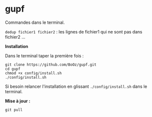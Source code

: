 # gupf
Commandes dans le terminal.

`dedup fichier1 fichier2` : les lignes de fichier1 qui ne sont pas dans fichier2
...


**Installation**

Dans le terminal taper la première fois :
```
git clone https://github.com/BoOz/gupf.git
cd gupf
chmod +x config/install.sh
./config/install.sh
```

Si besoin relancer l'installation en glissant `./config/install.sh` dans le terminal.

**Mise à jour :**
```
git pull
```


